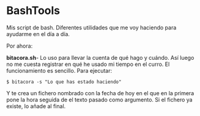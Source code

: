 # BashTools
Mis script de bash. Diferentes utilidades que me voy haciendo para ayudarme en el día a día.

Por ahora:

<strong>bitacora.sh</strong>- Lo uso para llevar la cuenta de qué hago y cuándo. Así luego no me cuesta registrar en qué he usado mi tiempo en el curro.
El funcionamiento es sencillo. Para ejecutar:
```
$ bitacora -s "Lo que has estado haciendo"
```
Y te crea un fichero nombrado con la fecha de hoy en el que en la primera pone la hora seguida de el texto pasado como argumento. Si el fichero ya existe, lo añade al final.


